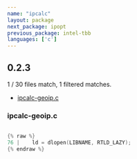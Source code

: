 ```yaml
---
name: "ipcalc"
layout: package
next_package: ipopt
previous_package: intel-tbb
languages: ['c']
---
```

## 0.2.3
1 / 30 files match, 1 filtered matches.

 - [ipcalc-geoip.c](#ipcalc-geoipc)

### ipcalc-geoip.c

```c

{% raw %}
76 | 	ld = dlopen(LIBNAME, RTLD_LAZY);
{% endraw %}

```